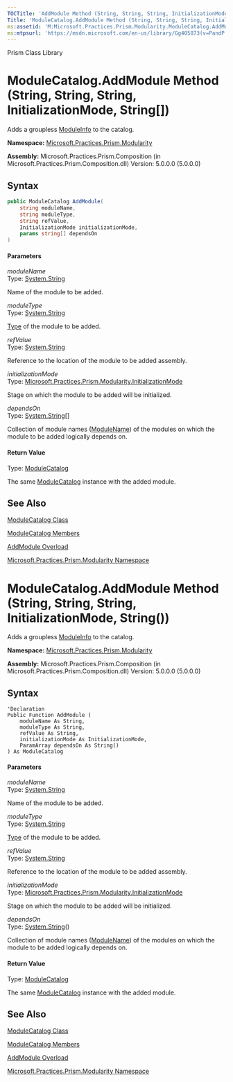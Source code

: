 ```yaml
---
TOCTitle: 'AddModule Method (String, String, String, InitializationMode, String[])'
Title: 'ModuleCatalog.AddModule Method (String, String, String, InitializationMode, String[]) (Microsoft.Practices.Prism.Modularity)'
ms:assetid: 'M:Microsoft.Practices.Prism.Modularity.ModuleCatalog.AddModule(System.String,System.String,System.String,Microsoft.Practices.Prism.Modularity.InitializationMode,System.String[])'
ms:mtpsurl: 'https://msdn.microsoft.com/en-us/library/Gg405873(v=PandP.50)'
---
```


Prism Class Library

# ModuleCatalog.AddModule Method (String, String, String, InitializationMode, String[])

Adds a groupless [ModuleInfo](https://msdn.microsoft.com/en-us/library/microsoft.practices.prism.modularity.moduleinfo(v=pandp.50)) to the catalog.

**Namespace:** [Microsoft.Practices.Prism.Modularity](https://msdn.microsoft.com/en-us/library/microsoft.practices.prism.modularity(v=pandp.50))

**Assembly:** Microsoft.Practices.Prism.Composition (in Microsoft.Practices.Prism.Composition.dll) Version: 5.0.0.0 (5.0.0.0)

## Syntax

```C#
public ModuleCatalog AddModule(
	string moduleName,
	string moduleType,
	string refValue,
	InitializationMode initializationMode,
	params string[] dependsOn
)
```

#### Parameters

*moduleName*  
Type: [System.String](http://msdn2.microsoft.com/en-us/library/s1wwdcbf)

Name of the module to be added.

*moduleType*  
Type: [System.String](http://msdn2.microsoft.com/en-us/library/s1wwdcbf)

[Type](http://msdn2.microsoft.com/en-us/library/42892f65) of the module to be added.

*refValue*  
Type: [System.String](http://msdn2.microsoft.com/en-us/library/s1wwdcbf)

Reference to the location of the module to be added assembly.

*initializationMode*  
Type: [Microsoft.Practices.Prism.Modularity.InitializationMode](https://msdn.microsoft.com/en-us/library/microsoft.practices.prism.modularity.initializationmode(v=pandp.50))

Stage on which the module to be added will be initialized.

*dependsOn*  
Type: [System.String](http://msdn2.microsoft.com/en-us/library/s1wwdcbf)[]

Collection of module names ([ModuleName](https://msdn.microsoft.com/en-us/library/microsoft.practices.prism.modularity.moduleinfo.modulename(v=pandp.50))) of the modules on which the module to be added logically depends on.

#### Return Value

Type: [ModuleCatalog](https://msdn.microsoft.com/en-us/library/microsoft.practices.prism.modularity.modulecatalog(v=pandp.50))

The same [ModuleCatalog](https://msdn.microsoft.com/en-us/library/microsoft.practices.prism.modularity.modulecatalog(v=pandp.50)) instance with the added module.

## See Also

[ModuleCatalog Class](https://msdn.microsoft.com/en-us/library/microsoft.practices.prism.modularity.modulecatalog(v=pandp.50))

[ModuleCatalog Members](https://msdn.microsoft.com/en-us/library/microsoft.practices.prism.modularity.modulecatalog_members(v=pandp.50))

[AddModule Overload](https://msdn.microsoft.com/en-us/library/microsoft.practices.prism.modularity.modulecatalog.addmodule(v=pandp.50))

[Microsoft.Practices.Prism.Modularity Namespace](https://msdn.microsoft.com/en-us/library/microsoft.practices.prism.modularity(v=pandp.50))

# ModuleCatalog.AddModule Method (String, String, String, InitializationMode, String())

Adds a groupless [ModuleInfo](https://msdn.microsoft.com/en-us/library/microsoft.practices.prism.modularity.moduleinfo(v=pandp.50)) to the catalog.

**Namespace:** [Microsoft.Practices.Prism.Modularity](https://msdn.microsoft.com/en-us/library/microsoft.practices.prism.modularity(v=pandp.50))

**Assembly:** Microsoft.Practices.Prism.Composition (in Microsoft.Practices.Prism.Composition.dll) Version: 5.0.0.0 (5.0.0.0)

## Syntax

```VB
'Declaration
Public Function AddModule ( 
	moduleName As String,
	moduleType As String,
	refValue As String,
	initializationMode As InitializationMode,
	ParamArray dependsOn As String()
) As ModuleCatalog
```

#### Parameters

*moduleName*  
Type: [System.String](http://msdn2.microsoft.com/en-us/library/s1wwdcbf)

Name of the module to be added.

*moduleType*  
Type: [System.String](http://msdn2.microsoft.com/en-us/library/s1wwdcbf)

[Type](http://msdn2.microsoft.com/en-us/library/42892f65) of the module to be added.

*refValue*  
Type: [System.String](http://msdn2.microsoft.com/en-us/library/s1wwdcbf)

Reference to the location of the module to be added assembly.

*initializationMode*  
Type: [Microsoft.Practices.Prism.Modularity.InitializationMode](https://msdn.microsoft.com/en-us/library/microsoft.practices.prism.modularity.initializationmode(v=pandp.50))

Stage on which the module to be added will be initialized.

*dependsOn*  
Type: [System.String](http://msdn2.microsoft.com/en-us/library/s1wwdcbf)()

Collection of module names ([ModuleName](https://msdn.microsoft.com/en-us/library/microsoft.practices.prism.modularity.moduleinfo.modulename(v=pandp.50))) of the modules on which the module to be added logically depends on.

#### Return Value

Type: [ModuleCatalog](https://msdn.microsoft.com/en-us/library/microsoft.practices.prism.modularity.modulecatalog(v=pandp.50))

The same [ModuleCatalog](https://msdn.microsoft.com/en-us/library/microsoft.practices.prism.modularity.modulecatalog(v=pandp.50)) instance with the added module.

## See Also

[ModuleCatalog Class](https://msdn.microsoft.com/en-us/library/microsoft.practices.prism.modularity.modulecatalog(v=pandp.50))

[ModuleCatalog Members](https://msdn.microsoft.com/en-us/library/microsoft.practices.prism.modularity.modulecatalog_members(v=pandp.50))

[AddModule Overload](https://msdn.microsoft.com/en-us/library/microsoft.practices.prism.modularity.modulecatalog.addmodule(v=pandp.50))

[Microsoft.Practices.Prism.Modularity Namespace](https://msdn.microsoft.com/en-us/library/microsoft.practices.prism.modularity(v=pandp.50))
